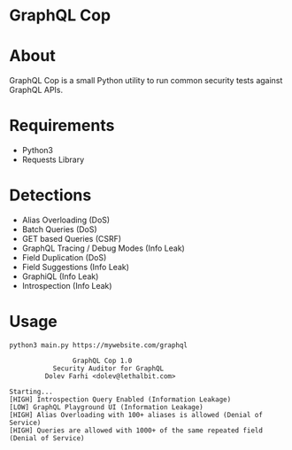 # GraphQL Cop

# About
GraphQL Cop is a small Python utility to run common security tests against GraphQL APIs.

# Requirements
- Python3
- Requests Library

# Detections
- Alias Overloading (DoS)
- Batch Queries (DoS)
- GET based Queries (CSRF)
- GraphQL Tracing / Debug Modes (Info Leak)
- Field Duplication (DoS)
- Field Suggestions (Info Leak)
- GraphiQL (Info Leak)
- Introspection (Info Leak)

# Usage
```
python3 main.py https://mywebsite.com/graphql

                GraphQL Cop 1.0
           Security Auditor for GraphQL
         Dolev Farhi <dolev@lethalbit.com>
  
Starting...
[HIGH] Introspection Query Enabled (Information Leakage)
[LOW] GraphQL Playground UI (Information Leakage)
[HIGH] Alias Overloading with 100+ aliases is allowed (Denial of Service)
[HIGH] Queries are allowed with 1000+ of the same repeated field (Denial of Service)
```